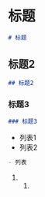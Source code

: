 # 标题
```markdown
# 标题
```
##  标题2
```markdown
## 标题2
```
### 标题3
```markdown
### 标题3
```
- 列表1
- 列表2
```markdown
- 列表
```
1.  1.

```
